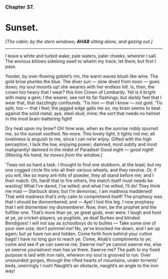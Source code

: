 ### Chapter 37. 
Sunset.
=======


*[The cabin; by the stern windows; __AHAB__ sitting alone, and gazing out.]*

----

I leave a white and turbid wake; pale waters, paler cheeks, where’er I sail.
The envious billows sidelong swell to whelm my track; let them; but first I
pass.

Yonder, by over-flowing goblet’s rim, the warm waves blush like wine.  The
gold brow plumbs the blue. The diver sun — slow dived from noon — goes down; my
soul mounts up! she wearies with her endless hill. Is, then, the crown too
heavy that I wear? this Iron Crown of Lombardy. Yet is it bright with many a
gem; I the wearer, see not its far flashings; but darkly feel that I wear that,
that dazzlingly confounds. ’Tis iron — that I know — not gold. ’Tis split, too
— that I feel; the jagged edge galls me so, my brain seems to beat against the
solid metal; aye, steel skull, mine; the sort that needs no helmet in the most
brain-battering fight!

Dry heat upon my brow? Oh! time was, when as the sunrise nobly spurred me, so
the sunset soothed. No more. This lovely light, it lights not me; all
loveliness is anguish to me, since I can ne’er enjoy. Gifted with the high
perception, I lack the low, enjoying power; damned, most subtly and most
malignantly! damned in the midst of Paradise! Good night — good night! *[Waving
his hand, he moves from the window.]*

’Twas not so hard a task. I thought to find one stubborn, at the least; but my
one cogged circle fits into all their various wheels, and they revolve. Or, if
you will, like so many ant-hills of powder, they all stand before me; and I
their match. Oh, hard! that to fire others, the match itself must needs be
wasting! What I’ve dared, I’ve willed; and what I’ve willed, I’ll do! They
think me mad — Starbuck does; but I’m demoniac, I am madness maddened! That
wild madness that’s only calm to comprehend itself! The prophecy was that I
should be dismembered; and — Aye! I lost this leg. I now prophesy that I will
dismember my dismemberer. Now, then, be the prophet and the fulfiller one.
That’s more than ye, ye great gods, ever were. I laugh and hoot at ye, ye
cricket-players, ye pugilists, ye deaf Burkes and blinded Bendigoes!  I will
not say as schoolboys do to bullies — Take some one of your own size; don’t
pommel *me!* No, ye’ve knocked me down, and I am up again; but *ye* have run
and hidden. Come forth from behind your cotton bags! I have no long gun to
reach ye. Come, Ahab’s compliments to ye; come and see if ye can swerve me.
Swerve me? ye cannot swerve me, else ye swerve yourselves! man has ye there.
Swerve me? The path to my fixed purpose is laid with iron rails, whereon my
soul is grooved to run. Over unsounded gorges, through the rifled hearts of
mountains, under torrents’ beds, unerringly I rush! Naught’s an obstacle,
naught’s an angle to the iron way!



